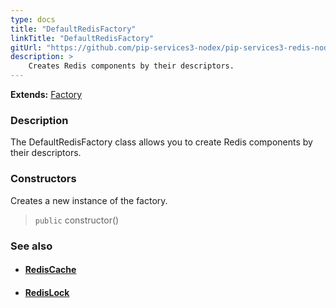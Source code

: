 ```yaml
---
type: docs
title: "DefaultRedisFactory"
linkTitle: "DefaultRedisFactory"
gitUrl: "https://github.com/pip-services3-nodex/pip-services3-redis-nodex"
description: > 
    Creates Redis components by their descriptors.
---
```


**Extends:** [Factory](../../../components/build/factory)

### Description

The DefaultRedisFactory class allows you to create Redis components by their descriptors.

### Constructors

Creates a new instance of the factory.

> `public` constructor()


### See also
- #### [RedisCache](../../cache/redis_cache)
- #### [RedisLock](../../lock/redis_lock) 

